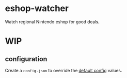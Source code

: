 # eshop-watcher

Watch regional Nintendo eshop for good deals.

# WIP

## configuration

Create a `config.json` to override the [default config](./src/config.js) values.
